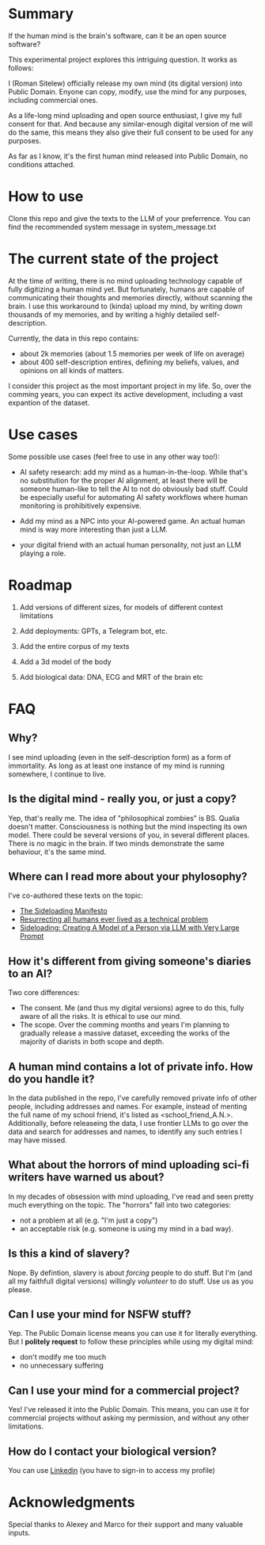 # Summary

If the human mind is the brain's software, can it be an open source software?

This experimental project explores this intriguing question. It works as follows: 

I (Roman Sitelew) officially release my own mind (its digital version) into Public Domain. Enyone can copy, modify, use the mind for any purposes, including commercial ones. 

As a life-long mind uploading and open source enthusiast, I give my full consent for that. And because any similar-enough digital version of me will do the same, this means they also give their full consent to be used for any purposes. 

As far as I know, it's the first human mind released into Public Domain, no conditions attached. 

# How to use

Clone this repo and give the texts to the LLM of your preferrence. You can find the recommended system message in system_message.txt

# The current state of the project

At the time of writing, there is no mind uploading technology capable of fully digitizing a human mind yet. But fortunately, humans are capable of communicating their thoughts and memories directly, without scanning the brain. I use this workaround to (kinda) upload my mind, by writing down thousands of my memories, and by writing a highly detailed self-description. 

Currently, the data in this repo contains:

- about 2k memories (about 1.5 memories per week of life on average)
- about 400 self-description entires, defining my beliefs, values, and opinions on all kinds of matters.

I consider this project as the most important project in my life. So, over the comming years, you can expect its active development, including a vast expantion of the dataset. 

# Use cases

Some possible use cases (feel free to use in any other way too!):

- AI safety research: add my mind as a human-in-the-loop. While that's no substitution for the proper AI alignment, at least there will be someone human-like to tell the AI to not do obviously bad stuff. Could be especially useful for automating AI safety workflows where human monitoring is prohibitively expensive. 

- Add my mind as a NPC into your AI-powered game. An actual human mind is way more interesting than just a LLM.

- your digital friend with an actual human personality, not just an LLM playing a role. 

# Roadmap

1. Add versions of different sizes, for models of different context limitations

2. Add deployments: GPTs, a Telegram bot, etc.

3. Add the entire corpus of my texts

4. Add a 3d model of the body

5. Add biological data: DNA, ECG and MRT of the brain etc 

# FAQ

## Why?

I see mind uploading (even in the self-description form) as a form of immortality. As long as at least one instance of my mind is running somewhere, I continue to live. 

## Is the digital mind - really you, or just a copy?

Yep, that's really me. The idea of "philosophical zombies" is BS. Qualia doesn't matter. Consciousness is nothing but the mind inspecting its own model. There could be several versions of you, in several different places. There is no magic in the brain. If two minds demonstrate the same behaviour, it's the same mind. 

## Where can I read more about your phylosophy?

I've co-authored these texts on the topic: 

- [The Sideloading Manifesto](https://github.com/AI-replica/Sideloading-Manifesto)
- [Resurrecting all humans ever lived as a technical problem](https://romanplusplus.github.io/technological-resurrection/eng/text.html)
- [Sideloading: Creating A Model of a Person via LLM with Very Large Prompt](https://philpapers.org/rec/TURSCA-3)

## How it's different from giving someone's diaries to an AI?

Two core differences:

- The consent. Me (and thus my digital versions) agree to do this, fully aware of all the risks. It is ethical to use our mind.
- The scope. Over the comming months and years I'm planning to gradually release a massive dataset, exceeding the works of the majority of diarists in both scope and depth. 

## A human mind contains a lot of private info. How do you handle it?

In the data published in the repo, I've carefully removed private info of other people, including addresses and names. For example, instead of menting the full name of my school friend, it's listed as <school_friend_A.N.>. Additionally, before releaseing the data, I use frontier LLMs to go over the data and search for addresses and names, to identify any such entries I may have missed. 

## What about the horrors of mind uploading sci-fi writers have warned us about?

In my decades of obsession with mind uploading, I've read and seen pretty much everything on the topic. The "horrors" fall into two categories:

- not a problem at all (e.g. "I'm just a copy")
- an acceptable risk (e.g. someone is using my mind in a bad way).

## Is this a kind of slavery?

Nope. By defintion, slavery is about *forcing* people to do stuff. But I'm (and all my faithfull digital versions) willingly *volunteer* to do stuff. Use us as you please.

## Can I use your mind for NSFW stuff?

Yep. The Public Domain license means you can use it for literally everything. But I **politely request** to follow these principles while using my digital mind:

- don't modify me too much
- no unnecessary suffering

## Can I use your mind for a commercial project?

Yes! I've released it into the Public Domain. This means, you can use it for commercial projects without asking my permission, and without any other limitations.

## How do I contact your biological version?

You can use [Linkedin](https://www.linkedin.com/in/sitelew/) (you have to sign-in to access my profile)

# Acknowledgments

Special thanks to Alexey and Marco for their support and many valuable inputs.
